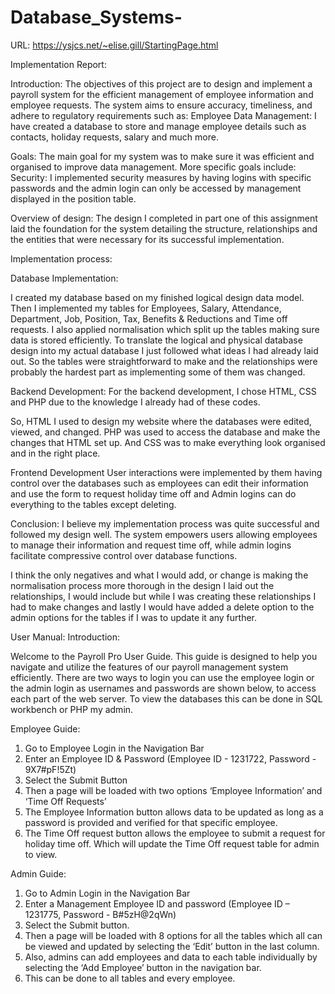 # Database_Systems-

URL: https://ysjcs.net/~elise.gill/StartingPage.html

Implementation Report:

Introduction: 
The objectives of this project are to design and implement a payroll system for the efficient management of employee information and employee requests. The system aims to ensure accuracy, timeliness, and adhere to regulatory requirements such as: 
Employee Data Management: I have created a database to store and manage employee details such as contacts, holiday requests, salary and much more. 

Goals: 
The main goal for my system was to make sure it was efficient and organised to improve data management. More specific goals include: 
Security: I implemented security measures by having logins with specific passwords and the admin login can only be accessed by management displayed in the position table. 

Overview of design:
The design I completed in part one of this assignment laid the foundation for the system detailing the structure, relationships and the entities that were necessary for its successful implementation. 


Implementation process:

Database Implementation:

I created my database based on my finished logical design data model.
Then I implemented my tables for Employees, Salary, Attendance, Department, Job, Position, Tax, Benefits & Reductions and Time off requests. I also applied normalisation which split up the tables making sure data is stored efficiently. 
To translate the logical and physical database design into my actual database I just followed what ideas I had already laid out. So the tables were straightforward to make and the relationships were probably the hardest part as implementing some of them was changed. 

Backend Development:
For the backend development, I chose HTML, CSS and PHP due to the knowledge I already had of these codes. 

So, HTML I used to design my website where the databases were edited, viewed, and changed. 
PHP was used to access the database and make the changes that HTML set up. 
And CSS was to make everything look organised and in the right place.


Frontend Development 
User interactions were implemented by them having control over the databases such as employees can edit their information and use the form to request holiday time off and Admin logins can do everything to the tables except deleting.


Conclusion: 
I believe my implementation process was quite successful and followed my design well. The system empowers users allowing employees to manage their information and request time off, while admin logins facilitate compressive control over database functions. 

I think the only negatives and what I would add, or change is making the normalisation process more thorough in the design I laid out the relationships, I would include but while I was creating these relationships I had to make changes and lastly I would have added a delete option to the admin options for the tables if I was to update it any further. 

















User Manual:
Introduction:

Welcome to the Payroll Pro User Guide. This guide is designed to help you navigate and utilize the features of our payroll management system efficiently. There are two ways to login you can use the employee login or the admin login as usernames and passwords are shown below, to access each part of the web server.
To view the databases this can be done in SQL workbench or PHP my admin.


Employee Guide: 

1.	Go to Employee Login in the Navigation Bar 
2.	Enter an Employee ID & Password (Employee ID - 1231722, Password - 9X7#pF!5Zt) 
3.	Select the Submit Button 
4.	Then a page will be loaded with two options ‘Employee Information’ and ‘Time Off Requests’ 
5.	The Employee Information button allows data to be updated as long as a password is provided and verified for that specific employee. 
6.	The Time Off request button allows the employee to submit a request for holiday time off. Which will update the Time Off request table for admin to view. 


Admin Guide:

1.	Go to Admin Login in the Navigation Bar 
2.	Enter a Management Employee ID and password (Employee ID – 1231775, Password - B#5zH@2qWn)
3.	Select the Submit button.
4.	Then a page will be loaded with 8 options for all the tables which all can be viewed and updated by selecting the ‘Edit’ button in the last column.
5.	Also, admins can add employees and data to each table individually by selecting the ‘Add Employee’ button in the navigation bar. 
6.	This can be done to all tables and every employee. 


